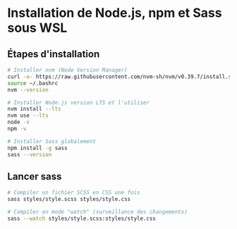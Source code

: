 # Installation de Node.js, npm et Sass sous WSL

## Étapes d'installation

```bash
# Installer nvm (Node Version Manager)
curl -o- https://raw.githubusercontent.com/nvm-sh/nvm/v0.39.7/install.sh | bash
source ~/.bashrc
nvm --version

# Installer Node.js version LTS et l'utiliser
nvm install --lts
nvm use --lts
node -v
npm -v

# Installer Sass globalement
npm install -g sass
sass --version
```

## Lancer sass

```bash
# Compiler un fichier SCSS en CSS une fois
sass styles/style.scss styles/style.css

# Compiler en mode "watch" (surveillance des changements)
sass --watch styles/style.scss:styles/style.css
```
